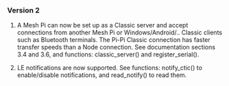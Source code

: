 ### Version 2

1. A Mesh Pi can now be set up as a Classic server and accept connections from another
Mesh Pi or Windows/Android/.. Classic clients such as Bluetooth terminals. The Pi-Pi Classic connection has faster
transfer speeds than a Node connection. See documentation sections 3.4 and 3.6, and
functions: classic\_server() and register\_serial().

2. LE notifications are now supported. See functions: notify\_ctic() to enable/disable notifications,
and read\_notify() to read them. 